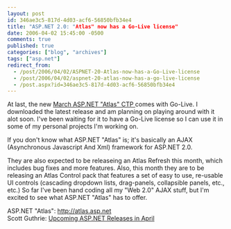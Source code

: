 ```yaml
---
layout: post
id: 346ae3c5-817d-4d03-acf6-56850bfb34e4
title: "ASP.NET 2.0: "Atlas" now has a Go-Live license"
date: 2006-04-02 15:45:00 -0500
comments: true
published: true
categories: ["blog", "archives"]
tags: ["asp.net"]
redirect_from: 
  - /post/2006/04/02/ASPNET-20-Atlas-now-has-a-Go-Live-license
  - /post/2006/04/02/aspnet-20-atlas-now-has-a-go-live-license
  - /post.aspx?id=346ae3c5-817d-4d03-acf6-56850bfb34e4
---
```

<!-- more -->
<p>At last, the new <a href="http://go.microsoft.com/fwlink/?LinkId=52384">March ASP.NET "Atlas" CTP </a>comes with Go-Live. I downloaded the latest release and am planning on playing around with it alot soon. I've been waiting for it to have a Go-Live license so I can use it in some of my personal projects I'm working on.</p>
<p>If you don't know what ASP.NET "Atlas" is; it's basically an AJAX (Asynchronous Javascript And Xml) framework for ASP.NET 2.0.</p>
<p>They are also expected to be releaseing an Atlas Refresh this month, which includes bug fixes and more features. Also, this month they are to be releasing an Atlas Control pack that features a set of easy to use, re-usable UI controls (cascading dropdown lists, drag-panels, collapsible panels, etc., etc.) So far I've been hand coding all my "Web 2.0" AJAX stuff, but I'm excited to see what ASP.NET "Atlas" has to offer.</p>
<p>ASP.NET "Atlas": <a href="http://atlas.asp.net/">http://atlas.asp.net</a><br />Scott Guthrie: <a id="viewpost.ascx_TitleUrl" href="http://weblogs.asp.net/scottgu/archive/2006/03/30/441465.aspx">Upcoming ASP.NET Releases in April</a></p>

